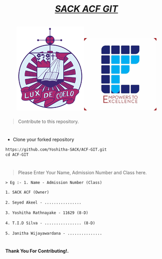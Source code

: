 # <div align="center"><a href="https://github.com/SACKACF/ACF-GIT"><b><i>SACK ACF GIT</i></b></a></div>

# <div align="center"><img src="St. Anthony's College Kandy (Logo).png"><img src="ACF Logo.jpg" width="225px">

> Contribute to this repository.

#
- Clone your forked repository
  
```
https://github.com/Yoshitha-SACK/ACF-GIT.git
cd ACF-GIT
```
#
> Please Enter Your Name, Admission Number and Class here.

```
> Eg :- 1. Name - Admission Number (Class)
```

``` 
1. SACK ACF (Owner)

2. Seyed Akeel - ................

3. Yoshitha Rathnayake - 11629 (8-D)

4. T.I.D Silva - ................ (8-D)

5. Janitha Wijayawardana - ...............
```

#
**Thank You For Contributing!.**
